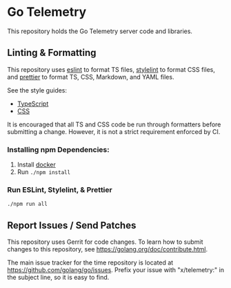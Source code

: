 # Go Telemetry

This repository holds the Go Telemetry server code and libraries.

## Linting & Formatting

This repository uses [eslint](https://eslint.org/) to format TS files,
[stylelint](https://stylelint.io/) to format CSS files, and
[prettier](https://prettier.io/) to format TS, CSS, Markdown, and YAML files.

See the style guides:

- [TypeScript](https://google.github.io/styleguide/tsguide.html)
- [CSS](https://go.dev/wiki/CSSStyleGuide)

It is encouraged that all TS and CSS code be run through formatters before
submitting a change. However, it is not a strict requirement enforced by CI.

### Installing npm Dependencies:

1. Install [docker](https://docs.docker.com/get-docker/)
2. Run `./npm install`

### Run ESLint, Stylelint, & Prettier

    ./npm run all

## Report Issues / Send Patches

This repository uses Gerrit for code changes. To learn how to submit changes to
this repository, see https://golang.org/doc/contribute.html.

The main issue tracker for the time repository is located at
https://github.com/golang/go/issues. Prefix your issue with "x/telemetry:" in
the subject line, so it is easy to find.
